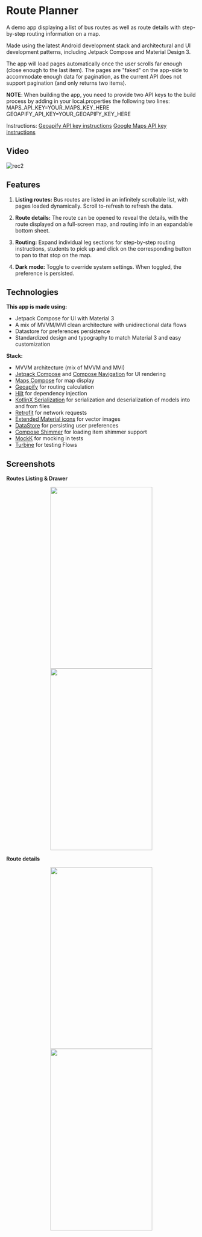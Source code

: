 # Route Planner

A demo app displaying a list of bus routes as well as route details with step-by-step routing information on a map.

Made using the latest Android development stack and architectural and UI development patterns, including Jetpack Compose and Material Design 3.

The app will load pages automatically once the user scrolls far enough (close enough to the last item). 
The pages are "faked" on the app-side to accommodate enough data for pagination, as the current API does not support pagination (and only returns two items).

**NOTE**: When building the app, you need to provide two API keys to the build process by adding in your local.properties the following two lines:
MAPS_API_KEY=YOUR_MAPS_KEY_HERE
GEOAPIFY_API_KEY=YOUR_GEOAPIFY_KEY_HERE

Instructions:
[Geoapify API key instructions](https://www.geoapify.com/get-started-with-maps-api)
[Google Maps API key instructions](https://developers.google.com/maps/documentation/android-sdk/get-api-key)

## Video

![rec2](https://github.com/oblakr24/route-planner/assets/32245831/c16c83a2-2123-416c-8562-c50814f31928)

## Features

1. **Listing routes:** Bus routes are listed in an infinitely scrollable list, with pages loaded dynamically. Scroll to-refresh to refresh the data.

2. **Route details:** The route can be opened to reveal the details, with the route displayed on a full-screen map, and routing info in an expandable bottom sheet.

3. **Routing:** Expand individual leg sections for step-by-step routing instructions, students to pick up and click on the corresponding button to pan to that stop on the map.

4. **Dark mode:** Toggle to override system settings. When toggled, the preference is persisted.

## Technologies

**This app is made using:**

- Jetpack Compose for UI with Material 3
- A mix of MVVM/MVI clean architecture with unidirectional data flows
- Datastore for preferences persistence
- Standardized design and typography to match Material 3 and easy customization

**Stack:**
- MVVM architecture (mix of MVVM and MVI)
- [Jetpack Compose](https://developer.android.com/jetpack/compose) and [Compose Navigation](https://developer.android.com/jetpack/compose/navigation) for UI rendering
- [Maps Compose](https://developers.google.com/maps/documentation/android-sdk/maps-compose) for map display
- [Geoapify](https://www.geoapify.com/routing-api) for routing calculation
- [Hilt](https://dagger.dev/hilt/) for dependency injection
- [KotlinX Serialization](https://github.com/Kotlin/kotlinx.serialization) for serialization and deserialization of models into and from files
- [Retrofit](https://github.com/square/retrofit) for network requests
- [Extended Material icons](https://developer.android.com/jetpack/androidx/releases/compose-material) for vector images
- [DataStore](https://developer.android.com/topic/libraries/architecture/datastore) for persisting user preferences
- [Compose Shimmer](https://github.com/valentinilk/compose-shimmer) for loading item shimmer support
- [MockK](https://mockk.io/) for mocking in tests
- [Turbine](https://github.com/cashapp/turbine) for testing Flows

## Screenshots

<b>Routes Listing & Drawer</b>

<p align="center">
  <img src="https://github.com/oblakr24/route-planner/assets/32245831/f8c5c6db-eb71-4367-9adf-96a63e9fe3db" width="270" height="480">
  <img src="https://github.com/oblakr24/route-planner/assets/32245831/a6cb7ccd-6f0d-43e8-bc44-ae9738db52c1" width="270" height="480">
</p>

<b>Route details</b>

<p align="center">
  <img src="https://github.com/oblakr24/route-planner/assets/32245831/f13eceb4-2c55-4fe1-b201-545b257f5df5" width="270" height="480">
  <img src="https://github.com/oblakr24/route-planner/assets/32245831/c597cfeb-bf8d-48b3-b6a1-cbc55210dc77" width="270" height="480">
</p>
